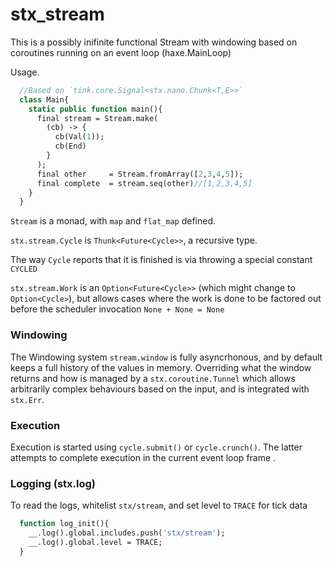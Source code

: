# stx_stream

This is a possibly inifinite functional Stream with windowing based on coroutines running on an event loop (haxe.MainLoop)

Usage.

```haxe
  //Based on `tink.core.Signal<stx.nano.Chunk<T,E>>`
  class Main{
    static public function main(){
      final stream = Stream.make(
        (cb) -> {
          cb(Val(1));
          cb(End)
        }
      );
      final other     = Stream.fromArray([2,3,4,5]);
      final complete  = stream.seq(other)//[1,2,3,4,5]
    }
  }
```
`Stream` is a monad, with `map` and `flat_map` defined.

`stx.stream.Cycle` is `Thunk<Future<Cycle>>`, a recursive type.

The way `Cycle` reports that it is finished is via throwing a special constant `CYCLED`

`stx.stream.Work` is an `Option<Future<Cycle>>` (which might change to `Option<Cycle>`), but allows cases where the work is done to be factored out before the scheduler invocation `None + None = None`

### Windowing

The Windowing system `stream.window` is fully asyncrhonous, and by default keeps a full history of the values in memory. Overriding what the window returns and how is managed by a `stx.coroutine.Tunnel` which allows arbitrarily complex behaviours based on the input, and is integrated with `stx.Err`.

### Execution

Execution is started using `cycle.submit()` or `cycle.crunch()`. The latter attempts to complete execution in the current event loop frame .

### Logging (stx.log)
To read the logs, whitelist `stx/stream`, and set level to `TRACE` for tick data

```haxe
  function log_init(){
    __.log().global.includes.push('stx/stream');
    __.log().global.level = TRACE;
  }
```